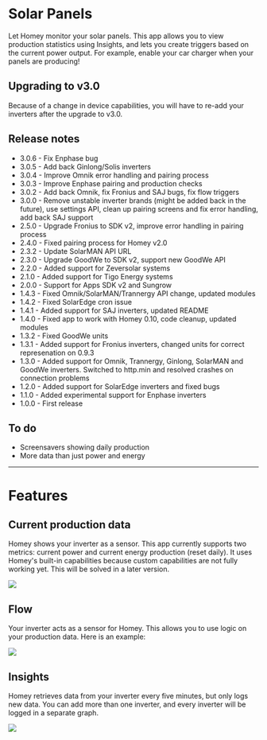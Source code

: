 # Solar Panels  
Let Homey monitor your solar panels. This app allows you to view production statistics using Insights, and lets you create triggers based on the current power output. For example, enable your car charger when your panels are producing!

## Upgrading to v3.0
Because of a change in device capabilities, you will have to re-add your inverters after the upgrade to v3.0.

## Release notes
* 3.0.6 - Fix Enphase bug
* 3.0.5 - Add back Ginlong/Solis inverters
* 3.0.4 - Improve Omnik error handling and pairing process
* 3.0.3 - Improve Enphase pairing and production checks
* 3.0.2 - Add back Omnik, fix Fronius and SAJ bugs, fix flow triggers
* 3.0.0 - Remove unstable inverter brands (might be added back in the future), use settings API, clean up pairing screens and fix error handling, add back SAJ support
* 2.5.0 - Upgrade Fronius to SDK v2, improve error handling in pairing process
* 2.4.0 - Fixed pairing process for Homey v2.0
* 2.3.2 - Update SolarMAN API URL
* 2.3.0 - Upgrade GoodWe to SDK v2, support new GoodWe API
* 2.2.0 - Added support for Zeversolar systems
* 2.1.0 - Added support for Tigo Energy systems
* 2.0.0 - Support for Apps SDK v2 and Sungrow
* 1.4.3 - Fixed Omnik/SolarMAN/Trannergy API change, updated modules
* 1.4.2 - Fixed SolarEdge cron issue
* 1.4.1 - Added support for SAJ inverters, updated README
* 1.4.0 - Fixed app to work with Homey 0.10, code cleanup, updated modules
* 1.3.2 - Fixed GoodWe units
* 1.3.1 - Added support for Fronius inverters, changed units for correct represenation on 0.9.3
* 1.3.0 - Added support for Omnik, Trannergy, Ginlong, SolarMAN and GoodWe inverters. Switched to http.min and resolved crashes on connection problems
* 1.2.0 - Added support for SolarEdge inverters and fixed bugs
* 1.1.0 - Added experimental support for Enphase inverters
* 1.0.0 - First release

## To do
* Screensavers showing daily production
* More data than just power and energy

---
# Features
## Current production data
Homey shows your inverter as a sensor. This app currently supports two metrics: current power and current energy production (reset daily). It uses Homey's built-in capabilities because custom capabilities are not fully working yet. This will be solved in a later version.

![](http://i.imgur.com/Ozscz9k.png)

## Flow
Your inverter acts as a sensor for Homey. This allows you to use logic on your production data. Here is an example:

![](http://i.imgur.com/HyLuawu.png)

## Insights
Homey retrieves data from your inverter every five minutes, but only logs new data. You can add more than one inverter, and every inverter will be logged in a separate graph.

![](http://i.imgur.com/7VZiddt.png)
